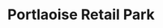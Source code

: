---
title: "Portlaoise Retail Park"
url: /portlaoise/portlaoise-retail-park/
shop: Einkaufszentrum
---